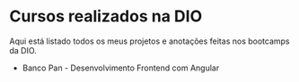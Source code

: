 # Cursos realizados na DIO

Aqui está listado todos os meus projetos e anotações feitas nos bootcamps da DIO.

- Banco Pan - Desenvolvimento Frontend com Angular